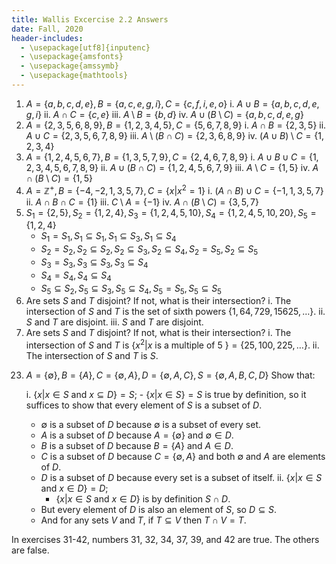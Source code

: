 ```yaml
---
title: Wallis Excercise 2.2 Answers
date: Fall, 2020
header-includes:
  - \usepackage[utf8]{inputenc}
  - \usepackage{amsfonts}
  - \usepackage{amssymb}
  - \usepackage{mathtools}
---
```


1. $A = \{a,b,c,d,e\}, B = \{a,c,e,g,i\}, C = \{c,f,i,e,o\}$
      i.   $A \cup B = \{a,b,c,d,e,g,i\}$
      ii.  $A \cap C = \{c,e\}$
      iii. $A \setminus B = \{b,d\}$
      iv.  $A \cup (B \setminus C) = \{a,b,c,d,e,g\}$
2. $A = \{2, 3, 5, 6, 8, 9\}, B = \{1, 2, 3, 4, 5\}, C = \{5, 6, 7, 8, 9\}$
      i.   $A \cap B = \{2, 3, 5\}$
      ii.  $A \cup C = \{2, 3, 5, 6, 7, 8, 9\}$
      iii. $A \setminus (B \cap C) = \{2, 3, 6, 8, 9\}$
      iv.  $(A \cup B) \setminus C = \{1, 2, 3, 4\}$
3. $A = \{1, 2, 4, 5, 6, 7\}, B = \{1, 3, 5, 7, 9\}, C = \{2, 4, 6, 7, 8, 9\}$
      i.   $A \cup B \cup C = \{1, 2, 3, 4, 5, 6, 7, 8, 9\}$
      ii.  $A \cup (B \cap C) = \{1, 2, 4, 5, 6, 7, 9\}$
      iii. $A \setminus C = \{1, 5\}$
      iv.  $A \cap (B \setminus C) = \{1, 5\}$
4. $A = \mathbb{Z}^{+}, B = \{-4, -2, 1, 3, 5, 7\}, C= \{x| x^2 = 1\}$
      i.   $(A \cap B) \cup C = \{-1, 1, 3, 5, 7\}$
      ii.  $A \cap B \cap C = \{1\}$
      iii. $C \setminus A = \{-1\}$
      iv.  $A \cap (B \setminus C) = \{3, 5, 7\}$
5. $S_1 = \{2, 5\}, S_2 = \{1, 2, 4\}, S_3 = \{1, 2, 4, 5, 10\}, S_4 = \{1, 2, 4, 5, 10, 20\}, S_5 = \{1, 2, 4\}$
      - $S_1 = S_1, S_1 \subseteq S_1, S_1 \subseteq S_3, S_1 \subseteq S_4$
      - $S_2 = S_2, S_2 \subseteq S_2, S_2 \subseteq S_3, S_2 \subseteq S_4, S_2 = S_5, S_2 \subseteq S_5$
      - $S_3 = S_3, S_3 \subseteq S_3, S_3 \subseteq S_4$
      - $S_4 = S_4, S_4 \subseteq S_4$
      - $S_5 \subseteq S_2, S_5 \subseteq S_3, S_5 \subseteq S_4, S_5 = S_5, S_5 \subseteq S_5$
6. Are sets $S$ and $T$ disjoint? If not, what is their intersection?
      i.   The intersection of $S$ and $T$ is the set of sixth powers $\{1, 64, 729, 15625, \ldots \}$.
      ii.  $S$ and $T$ are disjoint.
      iii. $S$ and $T$ are disjoint.
7. Are sets $S$ and $T$ disjoint? If not, what is their intersection?
      i.   The intersection of $S$ and $T$ is $\{x^2| x$ is a multiple of 5 $\} = \{25, 100, 225, \ldots \}$.
      ii.  The intersection of $S$ and $T$ is $S$.


23) $A = \{\emptyset\}, B = \{A\}, C = \{\emptyset, A\}, D = \{\emptyset, A, C\}, S = \{\emptyset, A, B, C, D\}$ Show that:

      i.    $\{x| x \in S$ and $x \subseteq D\} = S$;
          - $\{x| x \in S\} = S$ is true by definition, so it suffices to show that every element of $S$ is a subset of $D$.
	  - $\emptyset$ is a subset of $D$ because $\emptyset$ is a subset of every set.
	  - $A$ is a subset of $D$ because $A = \{\emptyset\}$ and $\emptyset \in D$.
	  - $B$ is a subset of $D$ because $B = \{A\}$ and $A \in D$.
	  - $C$ is a subset of $D$ because $C = \{\emptyset, A\}$ and both $\emptyset$ and $A$ are elements of $D$.
	  - $D$ is a subset of $D$ because every set is a subset of itself.
      ii.   $\{x| x \in S$ and $x \in D\} = D$;
          - $\{x| x \in S$ and $x \in D\}$ is by definition $S \cap D$.
	  - But every element of $D$ is also an element of $S$, so $D \subseteq S$.
	  - And for any sets $V$ and $T$, if $T \subseteq V$ then $T \cap V = T$.


In exercises 31-42, numbers 31, 32, 34, 37, 39, and 42 are true. The others are false.



